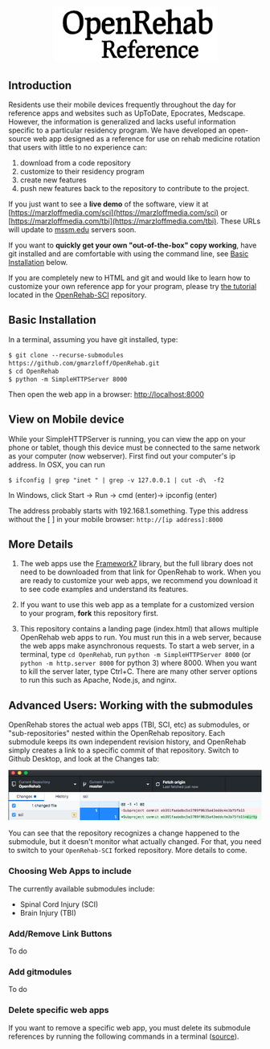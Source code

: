 # <span style="display:block;text-align:center">![OpenRehab Reference Logo](ReadmeResources/openrehab-logo.png)</span>

## Introduction

Residents use their mobile devices frequently throughout the day for reference apps and websites such as UpToDate, Epocrates, Medscape.  However, the information is generalized and lacks useful information specific to a particular residency program. We have developed an open-source web app designed as a reference for use on rehab medicine rotation that users with little to no experience can:

1. download from a code repository
2. customize to their residency program
3. create new features
4. push new features back to the repository to contribute to the project.

If you just want to see a **live demo** of the software, view it at [https://marzloffmedia.com/sci](https://marzloffmedia.com/sci) or [https://marzloffmedia.com/tbi](https://marzloffmedia.com/tbi). These URLs will update to [mssm.edu](https://mssm.edu) servers soon. 

If you want to **quickly get your own "out-of-the-box" copy working**, have git installed and are comfortable with using the command line, see [Basic Installation](#basic-installation) below.

If you are completely new to HTML and git and would like to learn how to customize your own reference app for your program, please try [the tutorial](https://github.com/gmarzloff/OpenRehab-SCI/) located in the [OpenRehab-SCI](https://github.com/gmarzloff/OpenRehab-SCI/) repository. 

## Basic Installation
In a terminal, assuming you have git installed, type: 

```
$ git clone --recurse-submodules https://github.com/gmarzloff/OpenRehab.git
$ cd OpenRehab
$ python -m SimpleHTTPServer 8000
```
Then open the web app in a browser: [http://localhost:8000](http://localhost:8000)

## View on Mobile device
While your SimpleHTTPServer is running, you can view the app on your phone or tablet, though this device must be connected to the same network as your computer (now webserver). First find out your computer's ip address. In OSX, you can run 

```
$ ifconfig | grep "inet " | grep -v 127.0.0.1 | cut -d\  -f2
```
In Windows, click Start -> Run -> cmd (enter)-> ipconfig (enter)

The address probably starts with 192.168.1.something. Type this address without the [ ] in your mobile browser: ``` http://[ip address]:8000 ```

## More Details

1. The web apps use the [Framework7](https://framework7.io) library, but the full library does not need to be downloaded from that link for OpenRehab to work. When you are ready to customize your web apps, we recommend you download it to see code examples and understand its features.

2. If you want to use this web app as a template for a customized version to your program, **fork** this repository first. 

3. This repository contains a landing page (index.html) that allows multiple OpenRehab web apps to run. You must run this in a web server, because the web apps make asynchronous requests. To start a web server, in a terminal, type ```cd OpenRehab```, run ```python -m SimpleHTTPServer 8000``` (or ```python -m http.server 8000``` for python 3) where 8000.  When you want to kill the server later, type Ctrl+C. There are many other server options to run this such as Apache, Node.js, and nginx. 

## Advanced Users: Working with the submodules

OpenRehab stores the actual web apps (TBI, SCI, etc) as submodules, or "sub-repositories" nested within the OpenRehab repository. Each submodule keeps its own independent revision history, and OpenRehab simply creates a link to a specific commit of that repository. Switch to Github Desktop, and look at the Changes tab: 

![](ReadmeResources/subrepo-change.png)

You can see that the repository recognizes a change happened to the submodule, but it doesn't monitor what actually changed. For that, you need to switch to your `OpenRehab-SCI` forked repository. More details to come.
 

### Choosing Web Apps to include
The currently available submodules include:

  * Spinal Cord Injury (SCI)
  * Brain Injury (TBI)
  
 ### Add/Remove Link Buttons
 To do
 
 ### Add gitmodules
 To do
 
 ### Delete specific web apps
 If you want to remove a specific web app, you must delete its submodule references by running the following commands in a terminal ([source](https://davidwalsh.name/git-remove-submodule)).
 
